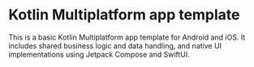 # Kotlin Multiplatform app template

This is a basic Kotlin Multiplatform app template for Android and iOS. It includes shared business
logic and data handling, and native UI implementations using Jetpack Compose and SwiftUI.

